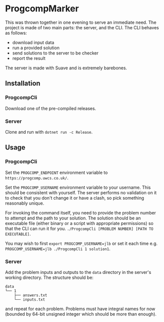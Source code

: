 # ProgcompMarker

This was thrown together in one evening to serve an immediate need.
The project is made of two main parts: the server, and the CLI.
The CLI behaves as follows:
- download input data
- run a provided solution
- send solutions to the server to be checker
- report the result

The server is made with Suave and is extremely barebones.

## Installation

### ProgcompCli

Download one of the pre-compiled releases.

### Server

Clone and run with `dotnet run -c Release`.

## Usage

### ProgcompCli

Set the `PROGCOMP_ENDPOINT` environment variable to `https://progcomp.uwcs.co.uk/`.

Set the `PROGCOMP_USERNAME` environment variable to your username.
This should be consistent with yourself.
The server performs no validation on it to check that you don't change it or have a clash, so pick something reasonably unique.

For invoking the command itself, you need to provide the problem number to attempt and the path to your solution.
The solution should be an executable file (either binary or a script with appropriate permissions) so that the CLI can run it for you.
`./ProgcompCli [PROBLEM NUMBER] [PATH TO EXECUTABLE]`.

You may wish to first `export PROGCOMP_USERNAME=jlb` or set it each time e.g. `PROGCOMP_USERNAME=jlb ./ProgcompCli 1 solution1`.

### Server

Add the problem inputs and outputs to the `data` directory in the server's working directory. The structure should be:
```
data
└── 1
    ├── answers.txt
    └── inputs.txt
```
and repeat for each problem.
Problems must have integral names for now (bounded by 64-bit unsigned integer which should be more than enough).
